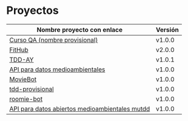 # Proyectos

| Nombre proyecto con enlace                                                         | Versión |
|------------------------------------------------------------------------------------|---------|
| [Curso QA (nombre provisional)](https://github.com/testing-kakapos/curso-QA)       | v1.0.0  |
| [FitHub](https://github.com/fitplusplus/fithub)                                    | v2.0.0  |
| [TDD-AY](https://github.com/TDD-AY/TDD-Project)                                    | v1.0.1  |
| [API para datos medioambientales](https://github.com/tdd-JSP/TDD-curso)            | v1.0.0  |
| [MovieBot](https://github.com/tdd-IgnasiYManu/MovieBot)                            | v1.0.0  |
| [tdd-provisional](https://github.com/tdd-organization-afp/tdd-provisional)         | v1.0.0  |
| [roomie-bot](https://github.com/dipzza/roomie-bot)                                 | v1.0.0  |
| [API para datos abiertos medioambientales mutdd](https://github.com/muetsii/mutdd) | v1.0.0  |
